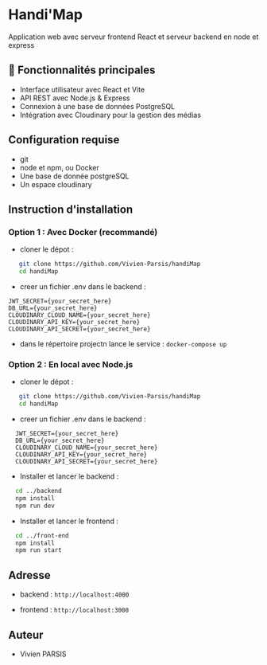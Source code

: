 # Handi'Map

Application web avec serveur frontend React et serveur backend en node et express

## 🚀 Fonctionnalités principales

- Interface utilisateur avec React et Vite
- API REST avec Node.js & Express
- Connexion à une base de données PostgreSQL
- Intégration avec Cloudinary pour la gestion des médias

## Configuration requise

- git
- node et npm, ou Docker
- Une base de donnée postgreSQL
- Un espace cloudinary

## Instruction d'installation

### Option 1 : Avec Docker (recommandé)

- cloner le dépot :

```bash
   git clone https://github.com/Vivien-Parsis/handiMap
   cd handiMap
```

- creer un fichier .env dans le backend :

```none
JWT_SECRET={your_secret_here}
DB_URL={your_secret_here}
CLOUDINARY_CLOUD_NAME={your_secret_here}
CLOUDINARY_API_KEY={your_secret_here}
CLOUDINARY_API_SECRET={your_secret_here}
```

- dans le répertoire projectn lance le service : `docker-compose up`

### Option 2 : En local avec Node.js

- cloner le dépot :

```bash
   git clone https://github.com/Vivien-Parsis/handiMap
   cd handiMap
```
- creer un fichier .env dans le backend :

```none
  JWT_SECRET={your_secret_here}
  DB_URL={your_secret_here}
  CLOUDINARY_CLOUD_NAME={your_secret_here}
  CLOUDINARY_API_KEY={your_secret_here}
  CLOUDINARY_API_SECRET={your_secret_here}
```

- Installer et lancer le backend :

```bash
  cd ../backend
  npm install
  npm run dev
```

- Installer et lancer le frontend :

```bash
  cd ../front-end
  npm install
  npm run start
```

## Adresse

- backend : `http://localhost:4000`

- frontend : `http://localhost:3000`

## Auteur

- Vivien PARSIS
